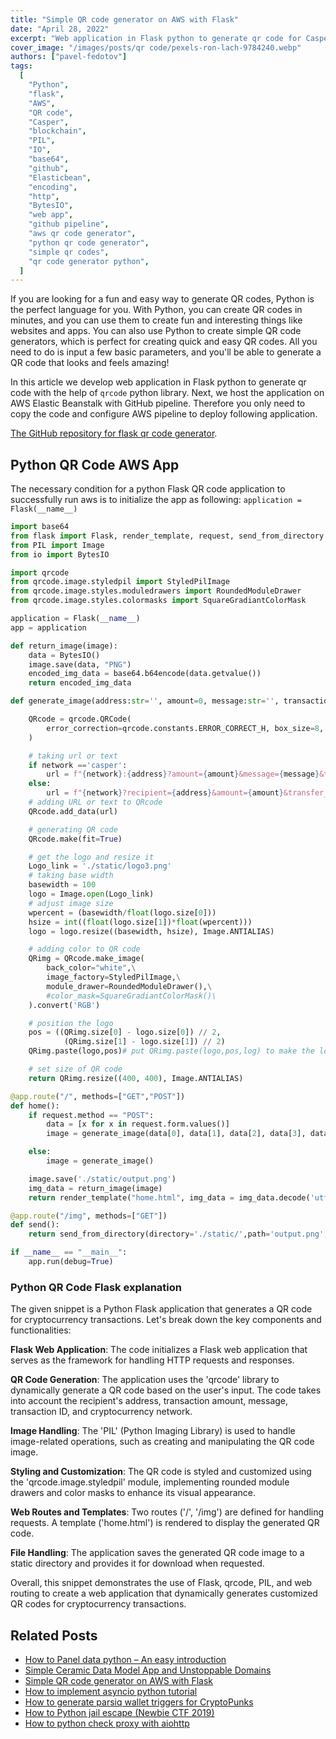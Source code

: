 ```yaml
---
title: "Simple QR code generator on AWS with Flask"
date: "April 28, 2022"
excerpt: "Web application in Flask python to generate qr code for Casper network. We host the application at on AWS Elasticbean with GitHub pipeline."
cover_image: "/images/posts/qr code/pexels-ron-lach-9784240.webp"
authors: ["pavel-fedotov"]
tags:
  [
    "Python",
    "flask",
    "AWS",
    "QR code",
    "Casper",
    "blockchain",
    "PIL",
    "IO",
    "base64",
    "github",
    "Elasticbean",
    "encoding",
    "http",
    "BytesIO",
    "web app",
    "github pipeline",
    "aws qr code generator",
    "python qr code generator",
    "simple qr codes",
    "qr code generator python",
  ]
---
```


If you are looking for a fun and easy way to generate QR codes, Python is the perfect language for you. With Python, you can create QR codes in minutes, and you can use them to create fun and interesting things like websites and apps. You can also use Python to create simple QR code generators, which is perfect for creating quick and easy QR codes. All you need to do is input a few basic parameters, and you'll be able to generate a QR code that looks and feels amazing!

In this article we develop web application in Flask python to generate qr code with the help of `qrcode` python library. Next, we host the application on AWS Elastic Beanstalk with GitHub pipeline. Therefore you only need to copy the code and configure AWS pipeline to deploy following application.

[The GitHub repository for flask qr code generator](https://github.com/Pfed-prog/casper_QR).

## Python QR Code AWS App

The necessary condition for a python Flask QR code application to successfully run aws is to initialize the app as following: `application = Flask(__name__)`

```python
import base64
from flask import Flask, render_template, request, send_from_directory
from PIL import Image
from io import BytesIO

import qrcode
from qrcode.image.styledpil import StyledPilImage
from qrcode.image.styles.moduledrawers import RoundedModuleDrawer
from qrcode.image.styles.colormasks import SquareGradiantColorMask

application = Flask(__name__)
app = application

def return_image(image):
    data = BytesIO()
    image.save(data, "PNG")
    encoded_img_data = base64.b64encode(data.getvalue())
    return encoded_img_data

def generate_image(address:str='', amount=0, message:str='', transaction:str='', network:str='casper'):

    QRcode = qrcode.QRCode(
        error_correction=qrcode.constants.ERROR_CORRECT_H, box_size=8, version=1,
    )

    # taking url or text
    if network =='casper':
        url = f"{network}:{address}?amount={amount}&message={message}&transfer_id={transaction}"
    else:
        url = f"{network}?recipient={address}&amount={amount}&transfer_id={transaction}"
    # adding URL or text to QRcode
    QRcode.add_data(url)

    # generating QR code
    QRcode.make(fit=True)

    # get the logo and resize it
    Logo_link = './static/logo3.png'
    # taking base width
    basewidth = 100
    logo = Image.open(Logo_link)
    # adjust image size
    wpercent = (basewidth/float(logo.size[0]))
    hsize = int((float(logo.size[1])*float(wpercent)))
    logo = logo.resize((basewidth, hsize), Image.ANTIALIAS)

    # adding color to QR code
    QRimg = QRcode.make_image(
        back_color="white",\
        image_factory=StyledPilImage,\
        module_drawer=RoundedModuleDrawer(),\
        #color_mask=SquareGradiantColorMask()\
    ).convert('RGB')

    # position the logo
    pos = ((QRimg.size[0] - logo.size[0]) // 2,
            (QRimg.size[1] - logo.size[1]) // 2)
    QRimg.paste(logo,pos)# put QRimg.paste(logo,pos,log) to make the logo fully transparent

    # set size of QR code
    return QRimg.resize((400, 400), Image.ANTIALIAS)

@app.route("/", methods=["GET","POST"])
def home():
    if request.method == "POST":
        data = [x for x in request.form.values()]
        image = generate_image(data[0], data[1], data[2], data[3], data[4])

    else:
        image = generate_image()

    image.save('./static/output.png')
    img_data = return_image(image)
    return render_template("home.html", img_data = img_data.decode('utf-8'), mth=request.method)

@app.route("/img", methods=["GET"])
def send():
    return send_from_directory(directory='./static/',path='output.png',as_attachment=True)

if __name__ == "__main__":
    app.run(debug=True)
```

### Python QR Code Flask explanation

The given snippet is a Python Flask application that generates a QR code for cryptocurrency transactions. Let's break down the key components and functionalities:

**Flask Web Application**: The code initializes a Flask web application that serves as the framework for handling HTTP requests and responses.

**QR Code Generation**: The application uses the 'qrcode' library to dynamically generate a QR code based on the user's input. The code takes into account the recipient's address, transaction amount, message, transaction ID, and cryptocurrency network.

**Image Handling**: The 'PIL' (Python Imaging Library) is used to handle image-related operations, such as creating and manipulating the QR code image.

**Styling and Customization**: The QR code is styled and customized using the 'qrcode.image.styledpil' module, implementing rounded module drawers and color masks to enhance its visual appearance.

**Web Routes and Templates**: Two routes ('/', '/img') are defined for handling requests. A template ('home.html') is rendered to display the generated QR code.

**File Handling**: The application saves the generated QR code image to a static directory and provides it for download when requested.

Overall, this snippet demonstrates the use of Flask, qrcode, PIL, and web routing to create a web application that dynamically generates customized QR codes for cryptocurrency transactions.

## Related Posts

- [How to Panel data python – An easy introduction](https://dspyt.com/panel-data-econometrics-an-introduction-with-an-example-in-python)
- [Simple Ceramic Data Model App and Unstoppable Domains](https://dspyt.com/simple-app-with-ceramic-data-model-and-unstoppable-domains)
- [Simple QR code generator on AWS with Flask](https://dspyt.com/simple-qr-code-generator-on-aws-with-flask)
- [How to implement asyncio python tutorial](https://dspyt.com/simple-asynchronous-python-webscraper-tutorial)
- [How to generate parsiq wallet triggers for CryptoPunks](https://dspyt.com/generating-fast-and-easy-parsiq-triggers-for-cryptopunks)
- [How to Python jail escape (Newbie CTF 2019)](https://dspyt.com/how-to-python-jail-escape-newbie-ctf-2019)
- [How to python check proxy with aiohttp](https://dspyt.com/easy-proxy-scraper-and-proxy-usage-in-python)
